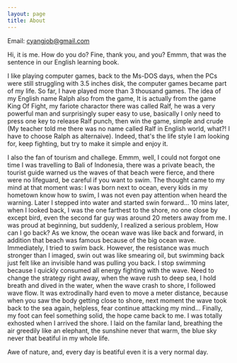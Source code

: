 ```yaml
---
layout: page
title: About
---
```



Email: <cyangjob@gmail.com>

Hi, it is me. How do you do? Fine, thank you, and you? Emmm, that was the sentence in our English learning book.

I like playing computer games, back to the Ms-DOS days, when the PCs were still struggling with 3.5 inches disk, the computer games became part of my life. So far, I have played more than 3 thousand games. The idea of my English name Ralph also from the game, It is actually from the game King Of Fight, my fariote charactor there was called Ralf, he was a very powerful man and surprisingly super easy to use, basically I only need to press one key to release Ralf punch, then win the game, simple and crude (My teacher told me there was no name called Ralf in English world, what?! I have to choose Ralph as alternaive). Indeed, that's the life style I am looking for, keep fighting, but try to make it simple and enjoy it.

I also the fan of tourism and challege. Emmm, well, I could not forgot one time I was travelling to Bali of Indonesia, there was a private beach, the tourist guide warned us the waves of that beach were fierce, and there were no lifeguard, be careful if you want to swim. The thought came to my mind at that moment was: I was born next to ocean, every kids in my hometown know how to swim, I was not even pay attention when heard the warning. Later I stepped into water and started swin forward... 10 mins later, when I looked back, I was the one farthest to the shore, no one close by except bird, even the second far guy was around 20 meters away from me. I was proud at beginning, but suddenly, I realized a serious problem, How can I go back? As we know, the ocean wave was like back and forward, in addition that beach was famous because of the big ocean wave. Immediately, I tried to swim back. However, the resistance was much stronger than I imaged, swin out was like smearing oil, but swimming back just felt like an invisible hand was pulling you back. I stop swimming because I quickly consumed all energy fighting with the wave. Need to change the strategy right away, when the wave rush to deep sea, I hold breath and dived in the water, when the wave crash to shore, I followed wave flow. It was extrodinally hard even to move a meter distance, because when you saw the body getting close to shore, next moment the wave took back to the sea again, helpless, fear continue attacking my mind... Finally, my foot can feel something solid, the hope came back to me. I was totally exhosted when I arrived the shore. I laid on the familar land, breathing the air greedily like an elephant, the sunshine never that warm, the blue sky never that beatiful in my whole life. 

Awe of nature, and, every day is beatiful even it is a very normal day.
